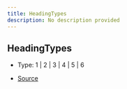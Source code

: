 ```yaml
---
title: HeadingTypes
description: No description provided
---
```


## HeadingTypes

- Type: 1 \| 2 \| 3 \| 4 \| 5 \| 6

- [Source](https://github.com/neplextech/micro-docgen/blob/38358ca74767eba2bb03bd633518726d6b884070/src/utils/md.ts#L3)